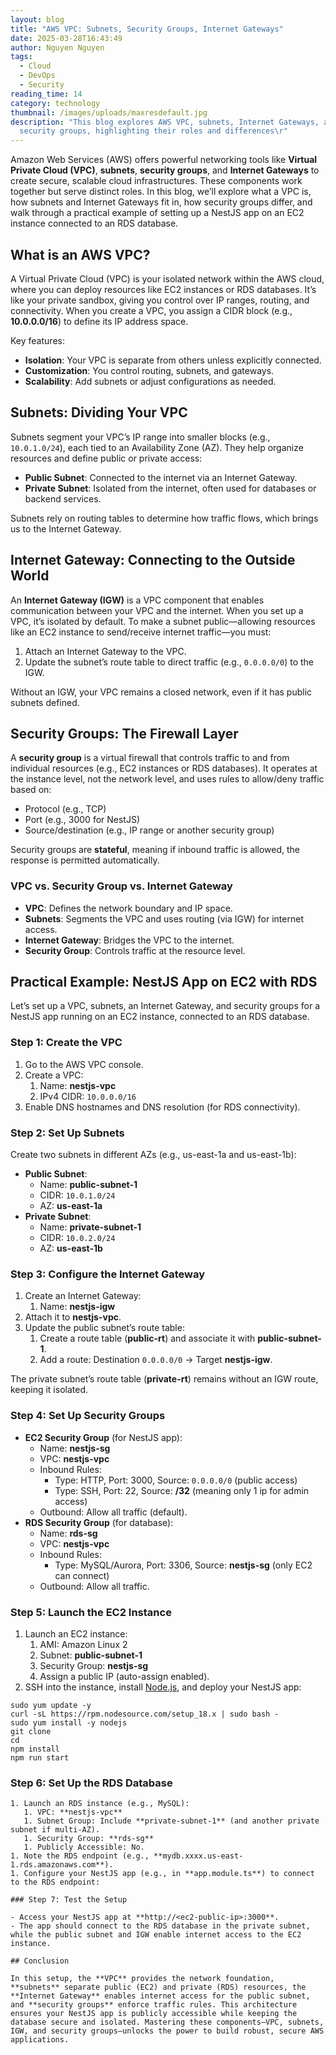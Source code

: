 ```yaml
---
layout: blog
title: "AWS VPC: Subnets, Security Groups, Internet Gateways"
date: 2025-03-28T16:43:49
author: Nguyen Nguyen
tags:
  - Cloud
  - DevOps
  - Security
reading_time: 14
category: technology
thumbnail: /images/uploads/maxresdefault.jpg
description: "This blog explores AWS VPC, subnets, Internet Gateways, and
  security groups, highlighting their roles and differences\r"
---
```

Amazon Web Services (AWS) offers powerful networking tools like **Virtual Private Cloud (VPC)**, **subnets**, **security groups**, and **Internet Gateways** to create secure, scalable cloud infrastructures. These components work together but serve distinct roles. In this blog, we’ll explore what a VPC is, how subnets and Internet Gateways fit in, how security groups differ, and walk through a practical example of setting up a NestJS app on an EC2 instance connected to an RDS database.

## What is an AWS VPC?

A Virtual Private Cloud (VPC) is your isolated network within the AWS cloud, where you can deploy resources like EC2 instances or RDS databases. It’s like your private sandbox, giving you control over IP ranges, routing, and connectivity. When you create a VPC, you assign a CIDR block (e.g., **10.0.0.0/16**) to define its IP address space.

Key features:

- **Isolation**: Your VPC is separate from others unless explicitly connected.
- **Customization**: You control routing, subnets, and gateways.
- **Scalability**: Add subnets or adjust configurations as needed.

## Subnets: Dividing Your VPC

Subnets segment your VPC’s IP range into smaller blocks (e.g., `10.0.1.0/24`), each tied to an Availability Zone (AZ). They help organize resources and define public or private access:

- **Public Subnet**: Connected to the internet via an Internet Gateway.
- **Private Subnet**: Isolated from the internet, often used for databases or backend services.

Subnets rely on routing tables to determine how traffic flows, which brings us to the Internet Gateway.

## Internet Gateway: Connecting to the Outside World

An **Internet Gateway (IGW)** is a VPC component that enables communication between your VPC and the internet. When you set up a VPC, it’s isolated by default. To make a subnet public—allowing resources like an EC2 instance to send/receive internet traffic—you must:

1. Attach an Internet Gateway to the VPC.
1. Update the subnet’s route table to direct traffic (e.g., `0.0.0.0/0`) to the IGW.

Without an IGW, your VPC remains a closed network, even if it has public subnets defined.

## Security Groups: The Firewall Layer

A **security group** is a virtual firewall that controls traffic to and from individual resources (e.g., EC2 instances or RDS databases). It operates at the instance level, not the network level, and uses rules to allow/deny traffic based on:

- Protocol (e.g., TCP)
- Port (e.g., 3000 for NestJS)
- Source/destination (e.g., IP range or another security group)

Security groups are **stateful**, meaning if inbound traffic is allowed, the response is permitted automatically.

### VPC vs. Security Group vs. Internet Gateway

- **VPC**: Defines the network boundary and IP space.
- **Subnets**: Segments the VPC and uses routing (via IGW) for internet access.
- **Internet Gateway**: Bridges the VPC to the internet.
- **Security Group**: Controls traffic at the resource level.

## Practical Example: NestJS App on EC2 with RDS

Let’s set up a VPC, subnets, an Internet Gateway, and security groups for a NestJS app running on an EC2 instance, connected to an RDS database.

### Step 1: Create the VPC

1. Go to the AWS VPC console.
1. Create a VPC:
   1. Name: **nestjs-vpc**
   1. IPv4 CIDR: `10.0.0.0/16`
1. Enable DNS hostnames and DNS resolution (for RDS connectivity).

### Step 2: Set Up Subnets

Create two subnets in different AZs (e.g., us-east-1a and us-east-1b):

- **Public Subnet**:
  - Name: **public-subnet-1**
  - CIDR: `10.0.1.0/24`
  - AZ: **us-east-1a**
- **Private Subnet**:
  - Name: **private-subnet-1**
  - CIDR: `10.0.2.0/24`
  - AZ: **us-east-1b**

### Step 3: Configure the Internet Gateway

1. Create an Internet Gateway:
   1. Name: **nestjs-igw**
1. Attach it to **nestjs-vpc**.
1. Update the public subnet’s route table:
   1. Create a route table (**public-rt**) and associate it with **public-subnet-1**.
   1. Add a route: Destination `0.0.0.0/0` → Target **nestjs-igw**.

The private subnet’s route table (**private-rt**) remains without an IGW route, keeping it isolated.

### Step 4: Set Up Security Groups

- **EC2 Security Group** (for NestJS app):
  - Name: **nestjs-sg**
  - VPC: **nestjs-vpc**
  - Inbound Rules:
    - Type: HTTP, Port: 3000, Source: `0.0.0.0/0` (public access)
    - Type: SSH, Port: 22, Source: **/32** (meaning only 1 ip for admin access)
  - Outbound: Allow all traffic (default).
- **RDS Security Group** (for database):
  - Name: **rds-sg**
  - VPC: **nestjs-vpc**
  - Inbound Rules:
    - Type: MySQL/Aurora, Port: 3306, Source: **nestjs-sg** (only EC2 can connect)
  - Outbound: Allow all traffic.

### Step 5: Launch the EC2 Instance

1. Launch an EC2 instance:
   1. AMI: Amazon Linux 2
   1. Subnet: **public-subnet-1**
   1. Security Group: **nestjs-sg**
   1. Assign a public IP (auto-assign enabled).
1. SSH into the instance, install [Node.js](Node.js), and deploy your NestJS app:

```
sudo yum update -y
curl -sL https://rpm.nodesource.com/setup_18.x | sudo bash -
sudo yum install -y nodejs
git clone 
cd 
npm install
npm run start

```

### Step 6: Set Up the RDS Database

```
1. Launch an RDS instance (e.g., MySQL):
   1. VPC: **nestjs-vpc**
   1. Subnet Group: Include **private-subnet-1** (and another private subnet if multi-AZ).
   1. Security Group: **rds-sg**
   1. Publicly Accessible: No.
1. Note the RDS endpoint (e.g., **mydb.xxxx.us-east-1.rds.amazonaws.com**).
1. Configure your NestJS app (e.g., in **app.module.ts**) to connect to the RDS endpoint:

### Step 7: Test the Setup

- Access your NestJS app at **http://<ec2-public-ip>:3000**.
- The app should connect to the RDS database in the private subnet, while the public subnet and IGW enable internet access to the EC2 instance.

## Conclusion

In this setup, the **VPC** provides the network foundation, **subnets** separate public (EC2) and private (RDS) resources, the **Internet Gateway** enables internet access for the public subnet, and **security groups** enforce traffic rules. This architecture ensures your NestJS app is publicly accessible while keeping the database secure and isolated. Mastering these components—VPC, subnets, IGW, and security groups—unlocks the power to build robust, secure AWS applications.
```
